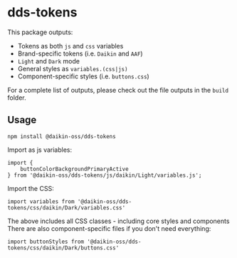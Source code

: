 # dds-tokens

This package outputs:

-   Tokens as both `js` and `css` variables
-   Brand-specific tokens (i.e. `Daikin` and `AAF`)
-   `Light` and `Dark` mode
-   General styles as `variables.(css|js)`
-   Component-specific styles (i.e. `buttons.css`)

For a complete list of outputs, please check out the file outputs in the `build` folder.

## Usage

```
npm install @daikin-oss/dds-tokens
```

Import as js variables:

```
import {
    buttonColorBackgroundPrimaryActive
} from '@daikin-oss/dds-tokens/js/daikin/Light/variables.js';
```

Import the CSS:

```
import variables from '@daikin-oss/dds-tokens/css/daikin/Dark/variables.css'
```

The above includes all CSS classes - including core styles and components
There are also component-specific files if you don't need everything:

```
import buttonStyles from '@daikin-oss/dds-tokens/css/daikin/Dark/buttons.css'
```
